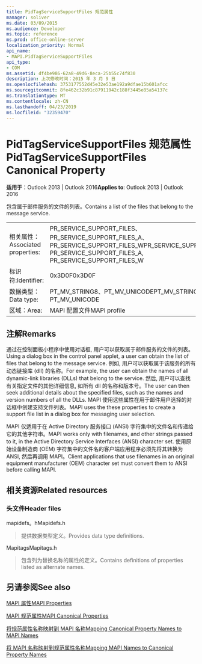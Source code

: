 ```yaml
---
title: PidTagServiceSupportFiles 规范属性
manager: soliver
ms.date: 03/09/2015
ms.audience: Developer
ms.topic: reference
ms.prod: office-online-server
localization_priority: Normal
api_name:
- MAPI.PidTagServiceSupportFiles
api_type:
- COM
ms.assetid: df4be986-62a8-49d6-8eca-25b55c74f830
description: 上次修改时间：2015 年 3 月 9 日
ms.openlocfilehash: 3753177552d45e32e53ae192a9dfae15b601afcc
ms.sourcegitcommit: 8fe462c32b91c87911942c188f3445e85a54137c
ms.translationtype: MT
ms.contentlocale: zh-CN
ms.lasthandoff: 04/23/2019
ms.locfileid: "32359470"
---
```

# <a name="pidtagservicesupportfiles-canonical-property"></a><span data-ttu-id="0528b-103">PidTagServiceSupportFiles 规范属性</span><span class="sxs-lookup"><span data-stu-id="0528b-103">PidTagServiceSupportFiles Canonical Property</span></span>

  
  
<span data-ttu-id="0528b-104">**适用于**：Outlook 2013 | Outlook 2016</span><span class="sxs-lookup"><span data-stu-id="0528b-104">**Applies to**: Outlook 2013 | Outlook 2016</span></span> 
  
<span data-ttu-id="0528b-105">包含属于邮件服务的文件的列表。</span><span class="sxs-lookup"><span data-stu-id="0528b-105">Contains a list of the files that belong to the message service.</span></span>
  
|||
|:-----|:-----|
|<span data-ttu-id="0528b-106">相关属性：</span><span class="sxs-lookup"><span data-stu-id="0528b-106">Associated properties:</span></span>  <br/> |<span data-ttu-id="0528b-107">PR_SERVICE_SUPPORT_FILES、PR_SERVICE_SUPPORT_FILES_A、PR_SERVICE_SUPPORT_FILES_W</span><span class="sxs-lookup"><span data-stu-id="0528b-107">PR_SERVICE_SUPPORT_FILES, PR_SERVICE_SUPPORT_FILES_A, PR_SERVICE_SUPPORT_FILES_W</span></span>  <br/> |
|<span data-ttu-id="0528b-108">标识符:</span><span class="sxs-lookup"><span data-stu-id="0528b-108">Identifier:</span></span>  <br/> |<span data-ttu-id="0528b-109">0x3D0F</span><span class="sxs-lookup"><span data-stu-id="0528b-109">0x3D0F</span></span>  <br/> |
|<span data-ttu-id="0528b-110">数据类型：</span><span class="sxs-lookup"><span data-stu-id="0528b-110">Data type:</span></span>  <br/> |<span data-ttu-id="0528b-111">PT_MV_STRING8、PT_MV_UNICODE</span><span class="sxs-lookup"><span data-stu-id="0528b-111">PT_MV_STRING8, PT_MV_UNICODE</span></span>  <br/> |
|<span data-ttu-id="0528b-112">区域：</span><span class="sxs-lookup"><span data-stu-id="0528b-112">Area:</span></span>  <br/> |<span data-ttu-id="0528b-113">MAPI 配置文件</span><span class="sxs-lookup"><span data-stu-id="0528b-113">MAPI profile</span></span>  <br/> |
   
## <a name="remarks"></a><span data-ttu-id="0528b-114">注解</span><span class="sxs-lookup"><span data-stu-id="0528b-114">Remarks</span></span>

<span data-ttu-id="0528b-115">通过在控制面板小程序中使用对话框, 用户可以获取属于邮件服务的文件的列表。</span><span class="sxs-lookup"><span data-stu-id="0528b-115">Using a dialog box in the control panel applet, a user can obtain the list of files that belong to the message service.</span></span> <span data-ttu-id="0528b-116">例如, 用户可以获取属于该服务的所有动态链接库 (dll) 的名称。</span><span class="sxs-lookup"><span data-stu-id="0528b-116">For example, the user can obtain the names of all dynamic-link libraries (DLLs) that belong to the service.</span></span> <span data-ttu-id="0528b-117">然后, 用户可以查找有关指定文件的其他详细信息, 如所有 dll 的名称和版本号。</span><span class="sxs-lookup"><span data-stu-id="0528b-117">The user can then seek additional details about the specified files, such as the names and version numbers of all the DLLs.</span></span> <span data-ttu-id="0528b-118">MAPI 使用这些属性在用于邮件用户选择的对话框中创建支持文件列表。</span><span class="sxs-lookup"><span data-stu-id="0528b-118">MAPI uses the these properties to create a support file list in a dialog box for messaging user selection.</span></span>
  
<span data-ttu-id="0528b-119">MAPI 仅适用于在 Active Directory 服务接口 (ANSI) 字符集中的文件名和传递给它的其他字符串。</span><span class="sxs-lookup"><span data-stu-id="0528b-119">MAPI works only with filenames, and other strings passed to it, in the Active Directory Service Interfaces (ANSI) character set.</span></span> <span data-ttu-id="0528b-120">使用原始设备制造商 (OEM) 字符集中的文件名的客户端应用程序必须先将其转换为 ANSI, 然后再调用 MAPI。</span><span class="sxs-lookup"><span data-stu-id="0528b-120">Client applications that use filenames in an original equipment manufacturer (OEM) character set must convert them to ANSI before calling MAPI.</span></span>
  
## <a name="related-resources"></a><span data-ttu-id="0528b-121">相关资源</span><span class="sxs-lookup"><span data-stu-id="0528b-121">Related resources</span></span>

### <a name="header-files"></a><span data-ttu-id="0528b-122">头文件</span><span class="sxs-lookup"><span data-stu-id="0528b-122">Header files</span></span>

<span data-ttu-id="0528b-123">mapidefs。h</span><span class="sxs-lookup"><span data-stu-id="0528b-123">Mapidefs.h</span></span>
  
> <span data-ttu-id="0528b-124">提供数据类型定义。</span><span class="sxs-lookup"><span data-stu-id="0528b-124">Provides data type definitions.</span></span>
    
<span data-ttu-id="0528b-125">Mapitags</span><span class="sxs-lookup"><span data-stu-id="0528b-125">Mapitags.h</span></span>
  
> <span data-ttu-id="0528b-126">包含列为替换名称的属性的定义。</span><span class="sxs-lookup"><span data-stu-id="0528b-126">Contains definitions of properties listed as alternate names.</span></span>
    
## <a name="see-also"></a><span data-ttu-id="0528b-127">另请参阅</span><span class="sxs-lookup"><span data-stu-id="0528b-127">See also</span></span>



[<span data-ttu-id="0528b-128">MAPI 属性</span><span class="sxs-lookup"><span data-stu-id="0528b-128">MAPI Properties</span></span>](mapi-properties.md)
  
[<span data-ttu-id="0528b-129">MAPI 规范属性</span><span class="sxs-lookup"><span data-stu-id="0528b-129">MAPI Canonical Properties</span></span>](mapi-canonical-properties.md)
  
[<span data-ttu-id="0528b-130">将规范属性名称映射到 MAPI 名称</span><span class="sxs-lookup"><span data-stu-id="0528b-130">Mapping Canonical Property Names to MAPI Names</span></span>](mapping-canonical-property-names-to-mapi-names.md)
  
[<span data-ttu-id="0528b-131">将 MAPI 名称映射到规范属性名称</span><span class="sxs-lookup"><span data-stu-id="0528b-131">Mapping MAPI Names to Canonical Property Names</span></span>](mapping-mapi-names-to-canonical-property-names.md)

